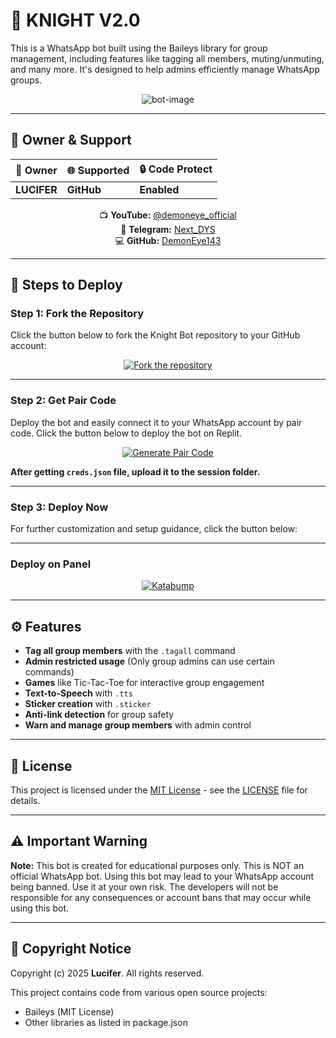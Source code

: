 # 🤖 KNIGHT V2.0

This is a WhatsApp bot built using the Baileys library for group management, including features like tagging all members, muting/unmuting, and many more. It's designed to help admins efficiently manage WhatsApp groups.

<div align="center"> 
  <img src="https://i.ibb.co/XrzR2GPf/bot-image.jpg" alt="bot-image" border="0"/>
</div> 

---

## 🌟 Owner & Support

<div align="center">

| 🌟 Owner      | 🌐 Supported | 🔒 Code Protect |
|--------------|-------------|----------------|
| **LUCIFER**  | **GitHub**  | **Enabled**    |

📺 **YouTube:** [@demoneye_official](https://youtube.com/@demoneye_official)  
💬 **Telegram:** [Next_DYS](https://t.me/Next_DYS)  
💻 **GitHub:** [DemonEye143](https://github.com/DemonEye143)  

</div>

---

## 🚀 Steps to Deploy

### Step 1: Fork the Repository

Click the button below to fork the Knight Bot repository to your GitHub account:

<div align="center">
  <a href="https://github.com/DemonEye143/NET-HUNTER-LUCIFER.git">
    <img src="https://img.shields.io/badge/Fork-Repository-blue?style=for-the-badge" alt="Fork the repository"/>
  </a>
</div>

---

### Step 2: Get Pair Code

Deploy the bot and easily connect it to your WhatsApp account by pair code. Click the button below to deploy the bot on Replit.

<div align="center">
 <a
    <img src="https://img.shields.io/badge/GET%20PAIR%20CODE-Replit-success?style=for-the-badge" alt="Deploy on Replit"/>
  </a>
</div>

<div align="center">
  <a href="https://knight-bot-paircode.onrender.com" target="_blank">
    <img src="https://img.shields.io/badge/GET%20PAIR%20CODE-Easy%20Method-ff4d4d?style=for-the-badge" alt="Generate Pair Code"/>
  </a>
</div>

**After getting `creds.json` file, upload it to the session folder.**

---

### Step 3: Deploy Now

For further customization and setup guidance, click the button below:

<div align="center">
  <a href="[https://youtu.be/eWhXlyD75_Q]"
    <img src="https://img.shields.io/badge/Deploy Tutorial-dc3545?style=for-the-badge&logo=youtube" alt="YouTube Link"/>
  </a>
</div>

---

### Deploy on Panel

<div align="center">
<a href="https://dashboard.katabump.com/auth/login#d6b7d6" target="_blank">
  <img src="https://img.shields.io/badge/Katabump-D6B7D6?style=for-the-badge&logo=server&logoColor=black" alt="Katabump"/>
</a>
</div>

---

## ⚙️ Features

- **Tag all group members** with the `.tagall` command
- **Admin restricted usage** (Only group admins can use certain commands)
- **Games** like Tic-Tac-Toe for interactive group engagement
- **Text-to-Speech** with `.tts`
- **Sticker creation** with `.sticker`
- **Anti-link detection** for group safety
- **Warn and manage group members** with admin control

---

## 📄 License

This project is licensed under the [MIT License](https://opensource.org/licenses/MIT) - see the [LICENSE](https://github.com/mruniquehacker/Knightbot-MD/blob/main/LICENSE) file for details.

---

## ⚠️ Important Warning

**Note:** This bot is created for educational purposes only. This is NOT an official WhatsApp bot. Using this bot may lead to your WhatsApp account being banned. Use it at your own risk. The developers will not be responsible for any consequences or account bans that may occur while using this bot.

---

## 📜 Copyright Notice

Copyright (c) 2025 **Lucifer**. All rights reserved.

This project contains code from various open source projects:
- Baileys (MIT License)
- Other libraries as listed in package.json
